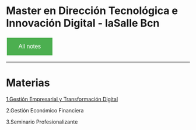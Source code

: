 # Master en Dirección Tecnológica e Innovación Digital - laSalle Bcn

<style>
  .back-button {
    background-color: #4CAF50; /* Green */
    border: none;
    color: white;
    padding: 15px 32px;
    text-align: center;
    text-decoration: none;
    display: inline-block;
    font-size: 16px;
    margin: 4px 2px;
    cursor: pointer;
  }
</style>

<button class="back-button" onclick="window.location.href='https://matiaspakua.github.io/tech.notes.io'">All notes</button>

--- 

# Materias

[1.Gestión Empresarial y Transformación Digital](01_gestion_empresarial_y_transformacion_digital/landing)

2.Gestión Económico Financiera

3.Seminario Profesionalizante